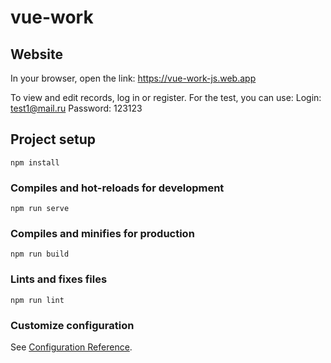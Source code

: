 # vue-work

## Website

In your browser, open the link:
<https://vue-work-js.web.app>

To view and edit records, log in or register.
  For the test, you can use:
    Login: test1@mail.ru
    Password: 123123

## Project setup
```
npm install
```

### Compiles and hot-reloads for development
```
npm run serve
```

### Compiles and minifies for production
```
npm run build
```

### Lints and fixes files
```
npm run lint
```

### Customize configuration
See [Configuration Reference](https://cli.vuejs.org/config/).
